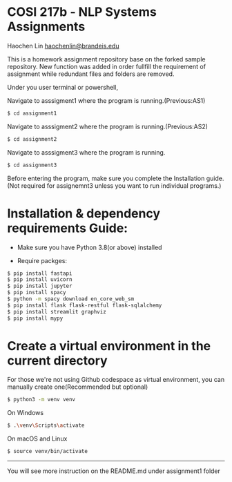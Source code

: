 # COSI 217b - NLP Systems Assignments

Haochen Lin
haochenlin@brandeis.edu

This is a homework assignment repository base on the forked sample repository.
New function was added in order fullfill the requirement of assignment while redundant files and folders are removed.

Under you user terminal or powershell,

Navigate to asssigment1 where the program is running.(Previous:AS1)

```bash
$ cd assignment1
```

Navigate to asssigment2 where the program is running.(Previous:AS2)

```bash
$ cd assignment2
```

Navigate to asssigment3 where the program is running.

```bash
$ cd assignment3
```

Before entering the program, make sure you complete the Installation guide.(Not required for assignemnt3 unless you want to run individual programs.)


# Installation & dependency requirements Guide:

- Make sure you have Python 3.8(or above) installed 

- Require packges:

```bash
$ pip install fastapi
$ pip install uvicorn
$ pip install jupyter
$ pip install spacy
$ python -m spacy download en_core_web_sm
$ pip install flask flask-restful flask-sqlalchemy
$ pip install streamlit graphviz
$ pip install mypy
```


# Create a virtual environment in the current directory

For those we're not using Github codespace as virtual environment, you can manually create one(Recommended but optional)
```bash
$ python3 -m venv venv
```
On Windows
```bash
$ .\venv\Scripts\activate
```
On macOS and Linux
```bash
$ source venv/bin/activate
```


------------------------------------------------------------------------

You will see more instruction on the README.md under assignment1 folder
